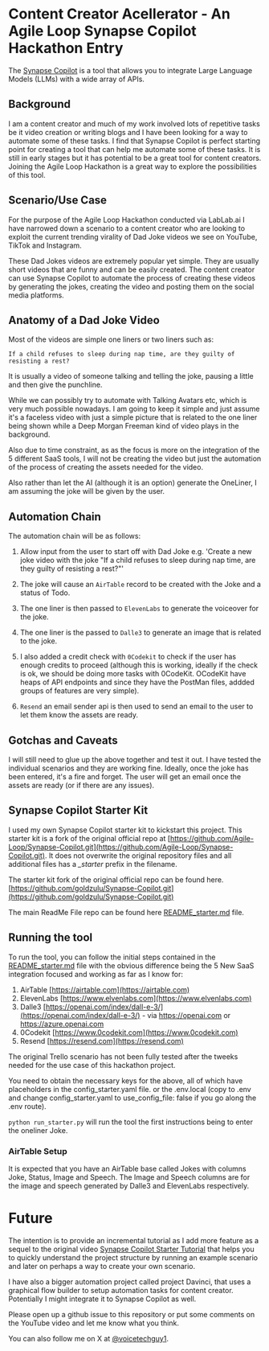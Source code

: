 # Content Creator Acellerator - An Agile Loop Synapse Copilot Hackathon Entry

The [Synapse Copilot](https://synapse.agileloop.ai) is a tool that allows you to integrate Large Language Models (LLMs) with a wide array of APIs. 

## Background

I am a content creator and much of my work involved lots of repetitive tasks be it video creation or writing blogs and I have been looking for a way to automate some of these tasks. I find that Synapse Copilot is perfect starting point for creating a tool that can help me automate some of these tasks. It is still in early stages but it has potential to be a great tool for content creators. Joining the Agile Loop Hackathon is a great way to explore the possibilities of this tool.

## Scenario/Use Case

For the purpose of the Agile Loop Hackathon conducted via LabLab.ai I have narrowed down a scenario to a content creator who are looking to exploit the current trending virality of Dad Joke videos we see on YouTube, TikTok and Instagram. 

These Dad Jokes videos are extremely popular yet simple. They are usually short videos that are funny and can be easily created. The content creator can use Synapse Copilot to automate the process of creating these videos by generating the jokes, creating the video and posting them on the social media platforms.

## Anatomy of a Dad Joke Video

Most of the videos are simple one liners or two liners such as:

```If a child refuses to sleep during nap time, are they guilty of resisting a rest?```

It is usually a video of someone talking and telling the joke, pausing a little and then give the punchline. 

While we can possibly try to automate with Talking Avatars etc, which is very much possible nowadays. I am going to keep it simple and just assume it's a faceless video with just a simple picture that is related to the one liner being shown while a Deep Morgan Freeman kind of video plays in the background.

Also due to time constraint, as as the focus is more on the integration of the 5 different SaaS tools, I will not be creating the video but just the automation of the process of creating the assets needed for the video.

Also rather than let the AI (although it is an option) generate the OneLiner, I am assuming the joke will be given by the user.

## Automation Chain

The automation chain will be as follows:

1. Allow input from the user to start off with Dad Joke e.g. 'Create a new joke video with the joke "If a child refuses to sleep during nap time, are they guilty of resisting a rest?"'

2. The joke will cause an ```AirTable``` record to be created with the Joke and a status of Todo.

3. The one liner is then passed to ```ElevenLabs``` to generate the voiceover for the joke.

4. The one liner is the passed to ```Dalle3``` to generate an image that is related to the joke.

5. I also added a credit check with ```0Codekit``` to check if the user has enough credits to proceed (although this is working, ideally if the check is ok, we should be doing more tasks with 0CodeKit. OCodeKit have heaps of API endpoints and since they have the PostMan files, addded groups of features are very simple).

6. ```Resend``` an email sender api is then used to send an email to the user to let them know the assets are ready.

## Gotchas and Caveats

I will still need to glue up the above together and test it out. I have tested the individual scenarios and they are working fine. Ideally, once the joke has been entered, it's a fire and forget. The user will get an email once the assets are ready (or if there are any issues).

## Synapse Copilot Starter Kit

I used my own Synapse Copilot starter kit to kickstart this project. This starter kit is a fork of the original official repo at [https://github.com/Agile-Loop/Synapse-Copilot.git](https://github.com/Agile-Loop/Synapse-Copilot.git). It does not overwrite the original repository files and all additional files has a *_starter* prefix in the filename.

The starter kit fork of the original official repo can be found here. [https://github.com/goldzulu/Synapse-Copilot.git](https://github.com/goldzulu/Synapse-Copilot.git)

The main ReadMe File repo can be found here [README_starter.md](README_starter.md) file.

## Running the tool 

To run the tool, you can follow the initial steps contained in the [README_starter.md](README_starter.md) file with the obvious difference being the 5 New SaaS integration focused and working as far as I know for:

1. AirTable [https://airtable.com](https://airtable.com)
2. ElevenLabs [https://www.elvenlabs.com](https://www.elvenlabs.com)
3. Dalle3 [https://openai.com/index/dall-e-3/](https://openai.com/index/dall-e-3/) - via https://openai.com or https://azure.openai.com
4. 0Codekit [https://www.0codekit.com](https://www.0codekit.com)
5. Resend [https://resend.com](https://resend.com)

 The original Trello scenario has not been fully tested after the tweeks needed for the use case of this hackathon project.

You need to obtain the necessary keys for the above, all of which have placeholders in the config_starter.yaml file. or the .env.local (copy to .env and change config_starter.yaml to use_config_file: false if you go along the .env route).

```python run_starter.py``` will run the tool the first instructions being to enter the oneliner Joke.

### AirTable Setup

It is expected that you have an AirTable base called Jokes with columns Joke, Status, Image and Speech. The Image and Speech columns are for the image and speech generated by Dalle3 and ElevenLabs respectively.

# Future 

The intention is to provide an incremental tutorial as I add more feature as a sequel to the original video [Synapse Copilot Starter Tutorial](https://youtu.be/_ilJAjcGjvM) that helps you to quickly understand the project structure by running an example scenario and later on perhaps a way to create your own scenario.

I have also a bigger automation project called project Davinci, that uses a graphical flow builder to setup automation tasks for content creator. Potentially I might integrate it to Synapse Copilot as well.

Please open up a github issue to this repository or put some comments on the YouTube video and let me know what you think.

You can also follow me on X at [@voicetechguy1](https://x.com/voicetechguy1).